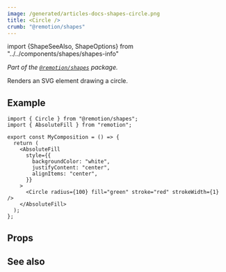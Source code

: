 ```yaml
---
image: /generated/articles-docs-shapes-circle.png
title: <Circle />
crumb: "@remotion/shapes"
---
```


import {ShapeSeeAlso, ShapeOptions} from "../../components/shapes/shapes-info"

_Part of the [`@remotion/shapes`](/docs/shapes) package._

Renders an SVG element drawing a circle.

## Example

```tsx twoslash title="src/Circle.tsx"
import { Circle } from "@remotion/shapes";
import { AbsoluteFill } from "remotion";

export const MyComposition = () => {
  return (
    <AbsoluteFill
      style={{
        backgroundColor: "white",
        justifyContent: "center",
        alignItems: "center",
      }}
    >
      <Circle radius={100} fill="green" stroke="red" strokeWidth={1} />
    </AbsoluteFill>
  );
};
```

## Props

<ShapeOptions shape="circle" all />

## See also

<ShapeSeeAlso shape="circle"/>
